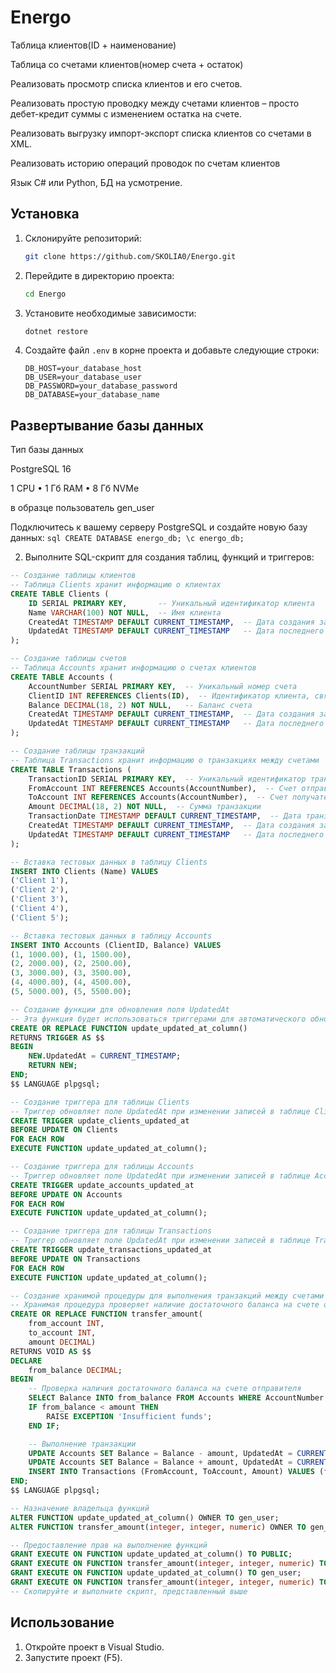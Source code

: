 # Energo

Таблица клиентов(ID + наименование)

Таблица со счетами клиентов(номер счета + остаток)

Реализовать просмотр списка клиентов и его счетов.

Реализовать простую проводку между счетами клиентов – просто дебет-кредит суммы с изменением остатка на счете.

Реализовать выгрузку импорт-экспорт списка клиентов со счетами в XML.

Реализовать историю операций проводок по счетам клиентов

Язык C# или Python, БД на усмотрение.


## Установка

1. Склонируйте репозиторий:
    ```sh
    git clone https://github.com/SKOLIA0/Energo.git
    ```

2. Перейдите в директорию проекта:
    ```sh
    cd Energo
    ```

3. Установите необходимые зависимости:
    ```sh
    dotnet restore
    ```

4. Создайте файл `.env` в корне проекта и добавьте следующие строки:
    ```env
    DB_HOST=your_database_host
    DB_USER=your_database_user
    DB_PASSWORD=your_database_password
    DB_DATABASE=your_database_name
    ```
## Развертывание базы данных
Тип базы данных

PostgreSQL 16

1 CPU • 1 Гб RAM • 8 Гб NVMe

в образце пользователь gen_user

Подключитесь к вашему серверу PostgreSQL и создайте новую базу данных:
    ```sql
    CREATE DATABASE energo_db;
    \c energo_db;
    ```

2. Выполните SQL-скрипт для создания таблиц, функций и триггеров:
```sql
-- Создание таблицы клиентов
-- Таблица Clients хранит информацию о клиентах
CREATE TABLE Clients (
    ID SERIAL PRIMARY KEY,       -- Уникальный идентификатор клиента
    Name VARCHAR(100) NOT NULL,  -- Имя клиента
    CreatedAt TIMESTAMP DEFAULT CURRENT_TIMESTAMP,  -- Дата создания записи
    UpdatedAt TIMESTAMP DEFAULT CURRENT_TIMESTAMP   -- Дата последнего обновления записи
);
```
```sql 
-- Создание таблицы счетов
-- Таблица Accounts хранит информацию о счетах клиентов
CREATE TABLE Accounts (
    AccountNumber SERIAL PRIMARY KEY,  -- Уникальный номер счета
    ClientID INT REFERENCES Clients(ID),  -- Идентификатор клиента, связанный со счетом
    Balance DECIMAL(18, 2) NOT NULL,   -- Баланс счета
    CreatedAt TIMESTAMP DEFAULT CURRENT_TIMESTAMP,  -- Дата создания записи
    UpdatedAt TIMESTAMP DEFAULT CURRENT_TIMESTAMP   -- Дата последнего обновления записи
);
```

```sql 
-- Создание таблицы транзакций
-- Таблица Transactions хранит информацию о транзакциях между счетами
CREATE TABLE Transactions (
    TransactionID SERIAL PRIMARY KEY,  -- Уникальный идентификатор транзакции
    FromAccount INT REFERENCES Accounts(AccountNumber),  -- Счет отправителя
    ToAccount INT REFERENCES Accounts(AccountNumber),  -- Счет получателя
    Amount DECIMAL(18, 2) NOT NULL,  -- Сумма транзакции
    TransactionDate TIMESTAMP DEFAULT CURRENT_TIMESTAMP,  -- Дата транзакции
    CreatedAt TIMESTAMP DEFAULT CURRENT_TIMESTAMP,  -- Дата создания записи
    UpdatedAt TIMESTAMP DEFAULT CURRENT_TIMESTAMP   -- Дата последнего обновления записи
);
```

```sql 
-- Вставка тестовых данных в таблицу Clients
INSERT INTO Clients (Name) VALUES 
('Client 1'), 
('Client 2'), 
('Client 3'), 
('Client 4'), 
('Client 5');
```
```sql 
-- Вставка тестовых данных в таблицу Accounts
INSERT INTO Accounts (ClientID, Balance) VALUES 
(1, 1000.00), (1, 1500.00),
(2, 2000.00), (2, 2500.00),
(3, 3000.00), (3, 3500.00),
(4, 4000.00), (4, 4500.00),
(5, 5000.00), (5, 5500.00);
```
```sql 
-- Создание функции для обновления поля UpdatedAt
-- Эта функция будет использоваться триггерами для автоматического обновления поля UpdatedAt при изменении записей
CREATE OR REPLACE FUNCTION update_updated_at_column()
RETURNS TRIGGER AS $$
BEGIN
    NEW.UpdatedAt = CURRENT_TIMESTAMP;
    RETURN NEW;
END;
$$ LANGUAGE plpgsql;
```
```sql 
-- Создание триггера для таблицы Clients
-- Триггер обновляет поле UpdatedAt при изменении записей в таблице Clients
CREATE TRIGGER update_clients_updated_at
BEFORE UPDATE ON Clients
FOR EACH ROW
EXECUTE FUNCTION update_updated_at_column();
```
```sql 
-- Создание триггера для таблицы Accounts
-- Триггер обновляет поле UpdatedAt при изменении записей в таблице Accounts
CREATE TRIGGER update_accounts_updated_at
BEFORE UPDATE ON Accounts
FOR EACH ROW
EXECUTE FUNCTION update_updated_at_column();
```
```sql 
-- Создание триггера для таблицы Transactions
-- Триггер обновляет поле UpdatedAt при изменении записей в таблице Transactions
CREATE TRIGGER update_transactions_updated_at
BEFORE UPDATE ON Transactions
FOR EACH ROW
EXECUTE FUNCTION update_updated_at_column();
```
```sql 
-- Создание хранимой процедуры для выполнения транзакций между счетами
-- Хранимая процедура проверяет наличие достаточного баланса на счете отправителя, выполняет транзакцию и обновляет балансы
CREATE OR REPLACE FUNCTION transfer_amount(
    from_account INT,
    to_account INT,
    amount DECIMAL)
RETURNS VOID AS $$
DECLARE
    from_balance DECIMAL;
BEGIN
    -- Проверка наличия достаточного баланса на счете отправителя
    SELECT Balance INTO from_balance FROM Accounts WHERE AccountNumber = from_account;
    IF from_balance < amount THEN
        RAISE EXCEPTION 'Insufficient funds';
    END IF;

    -- Выполнение транзакции
    UPDATE Accounts SET Balance = Balance - amount, UpdatedAt = CURRENT_TIMESTAMP WHERE AccountNumber = from_account;
    UPDATE Accounts SET Balance = Balance + amount, UpdatedAt = CURRENT_TIMESTAMP WHERE AccountNumber = to_account;
    INSERT INTO Transactions (FromAccount, ToAccount, Amount) VALUES (from_account, to_account, amount);
END;
$$ LANGUAGE plpgsql;

-- Назначение владельца функций
ALTER FUNCTION update_updated_at_column() OWNER TO gen_user;
ALTER FUNCTION transfer_amount(integer, integer, numeric) OWNER TO gen_user;

-- Предоставление прав на выполнение функций
GRANT EXECUTE ON FUNCTION update_updated_at_column() TO PUBLIC;
GRANT EXECUTE ON FUNCTION transfer_amount(integer, integer, numeric) TO PUBLIC;
GRANT EXECUTE ON FUNCTION update_updated_at_column() TO gen_user;
GRANT EXECUTE ON FUNCTION transfer_amount(integer, integer, numeric) TO gen_user;
-- Скопируйте и выполните скрипт, представленный выше
```


## Использование

1. Откройте проект в Visual Studio.
2. Запустите проект (F5).
